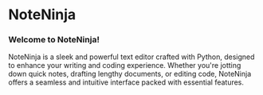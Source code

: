 # NoteNinja
### Welcome to NoteNinja!
NoteNinja is a sleek and powerful text editor crafted with Python, designed to enhance your writing and coding experience. Whether you're jotting down quick notes, drafting lengthy documents, or editing code, NoteNinja offers a seamless and intuitive interface packed with essential features.
